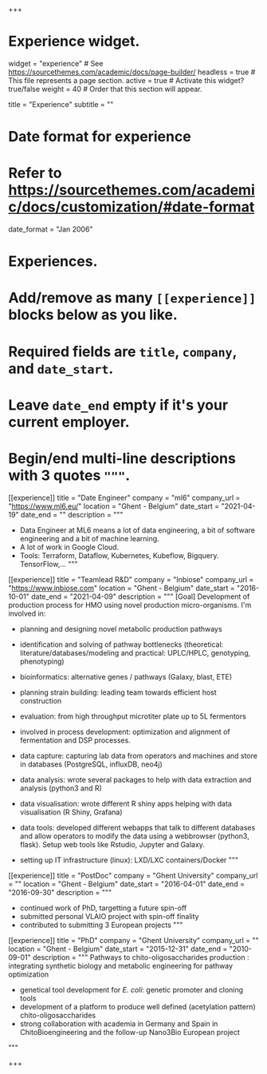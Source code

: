 +++
# Experience widget.
widget = "experience"  # See https://sourcethemes.com/academic/docs/page-builder/
headless = true  # This file represents a page section.
active = true  # Activate this widget? true/false
weight = 40  # Order that this section will appear.

title = "Experience"
subtitle = ""

# Date format for experience
#   Refer to https://sourcethemes.com/academic/docs/customization/#date-format
date_format = "Jan 2006"

# Experiences.
#   Add/remove as many `[[experience]]` blocks below as you like.
#   Required fields are `title`, `company`, and `date_start`.
#   Leave `date_end` empty if it's your current employer.
#   Begin/end multi-line descriptions with 3 quotes `"""`.

[[experience]]
  title = "Date Engineer"
  company = "ml6"
  company_url = "https://www.ml6.eu/"
  location = "Ghent - Belgium"
  date_start = "2021-04-19"
  date_end = ""
  description = """
  - Data Engineer at ML6 means a lot of data engineering, a bit of software engineering and a bit of machine learning.
  - A lot of work in Google Cloud.
  - Tools: Terraform, Dataflow, Kubernetes, Kubeflow, Bigquery. TensorFlow,...
  """

[[experience]]
  title = "Teamlead R&D"
  company = "Inbiose"
  company_url = "https://www.inbiose.com"
  location = "Ghent - Belgium"
  date_start = "2016-10-01"
  date_end = "2021-04-09"
  description = """
  [Goal] Development of production process for HMO using novel production micro-organisms.
  I'm involved in:

  - planning and designing novel metabolic production pathways
  - identification and solving of pathway bottlenecks (theoretical: literature/databases/modeling and practical: UPLC/HPLC, genotyping, phenotyping)
  - bioinformatics: alternative genes / pathways (Galaxy, blast, ETE)
  - planning strain building: leading team towards efficient host construction
  - evaluation: from high throughput microtiter plate up to 5L fermentors
  - involved in process development: optimization and alignment of fermentation and DSP processes.

  - data capture: capturing lab data from operators and machines and store in databases (PostgreSQL, influxDB, neo4j)
  - data analysis: wrote several packages to help with data extraction and analysis (python3 and R)
  - data visualisation: wrote different R shiny apps helping with data visualisation (R Shiny, Grafana)
  - data tools: developed different webapps that talk to different databases and allow operators to modify the data using a webbrowser (python3, flask). Setup web tools like Rstudio, Jupyter and Galaxy.
  - setting up IT infrastructure (linux): LXD/LXC containers/Docker
  """

[[experience]]
  title = "PostDoc"
  company = "Ghent University"
  company_url = ""
  location = "Ghent - Belgium"
  date_start = "2016-04-01"
  date_end = "2016-09-30"
  description = """
  - continued work of PhD, targetting a future spin-off
  - submitted personal VLAIO project with spin-off finality
  - contributed to submitting 3 European projects
  """

[[experience]]
  title = "PhD"
  company = "Ghent University"
  company_url = ""
  location = "Ghent - Belgium"
  date_start = "2015-12-31"
  date_end = "2010-09-01"
  description = """
  Pathways to chito-oligosaccharides production : integrating synthetic biology and metabolic engineering for pathway optimization

  - genetical tool development for *E. coli*: genetic promoter and cloning tools
  - development of a platform to produce well defined (acetylation pattern) chito-oligosaccharides
  - strong collaboration with academia in Germany and Spain in ChitoBioengineering and the follow-up Nano3Bio European project


  """






+++
